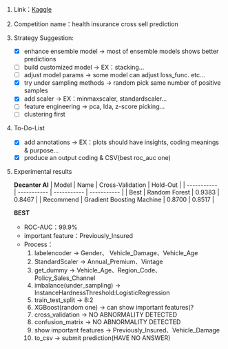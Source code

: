 1. Link：[Kaggle](https://www.kaggle.com/datasets/anmolkumar/health-insurance-cross-sell-prediction)

2. Competition name：health insurance cross sell prediction

3. Strategy Suggestion:
    - [X] enhance ensemble model -> most of ensemble models shows better predictions
    - [ ] build customized model -> EX：stacking...
    - [ ] adjust model params -> some model can adjust loss_func. etc...
    - [X] try under sampling methods -> random pick same number of positive samples
    - [X] add scaler -> EX：minmaxscaler, standardscaler...
    - [ ] feature engineering -> pca, lda, z-score picking...
    - [ ] clustering first
4. To-Do-List
    - [X] add annotations -> EX：plots should have insights, coding meanings & purpose...
    - [X] produce an output coding & CSV(best roc_auc one)
5. Experimental results
    
    **Decanter AI**
    | Model | Name | Cross-Validation | Hold-Out |
    | ----------- | ----------- | ----------- | ----------- |
    | Best | Random Forest | 0.9383 | 0.8467 |
    | Recommend | Gradient Boosting Machine | 0.8700 | 0.8517 |
    
    **BEST**
    - ROC-AUC：99.9%
    - important feature：Previously_Insured
    - Process：
      1. labelencoder -> Gender、 Vehicle_Damage、Vehicle_Age
      2. StandardScaler -> Annual_Premium、Vintage
      3. get_dummy -> Vehicle_Age、Region_Code、Policy_Sales_Channel
      4. imbalance(under_sampling) -> InstanceHardnessThreshold:LogisticRegression
      5. train_test_split -> 8:2
      6. XGBoost(random one) -> can show important features(?
      7. cross_validation -> NO ABNORMALITY DETECTED
      8. confusion_matrix -> NO ABNORMALITY DETECTED
      9. show important features -> Previously_Insured、Vehicle_Damage
      10. to_csv -> submit prediction(HAVE NO ANSWER)
